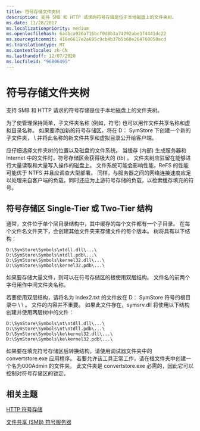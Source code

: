 ```yaml
---
title: 符号存储文件夹树
description: 支持 SMB 和 HTTP 请求的符号存储是位于本地磁盘上的文件夹树。
ms.date: 11/28/2017
ms.localizationpriority: medium
ms.openlocfilehash: 6adbca926a716bcf0d8b3a74292abe3f4441dc22
ms.sourcegitcommit: 418e6617e2a695c9cb4b37b5b60e264760858acd
ms.translationtype: MT
ms.contentlocale: zh-CN
ms.lasthandoff: 12/07/2020
ms.locfileid: "96806495"
---
```

# <a name="symbol-store-folder-tree"></a>符号存储文件夹树


支持 SMB 和 HTTP 请求的符号存储是位于本地磁盘上的文件夹树。

为了使管理保持简单，子文件夹名称 (例如，符号) 也可以用作文件共享名称和虚拟目录名称。 如果要添加新的符号存储区，将在 D： SymStore 下创建一个新的子文件夹， \\ 并将此名称的新文件共享和虚拟目录公开给客户端。

应仔细选择文件夹树的位置以及磁盘的文件系统。 当缓存 (内部) 生成服务器和 Internet 中的文件时，符号存储区会获得极大的 (tb) 。 文件夹树应驻留在能够进行大量读取和大量写入操作的磁盘上。 文件系统可能会影响性能，ReFS 的性能可能优于 NTFS 并且应调查大型部署。 同样，与服务器之间的网络连接速度应足以处理来自客户端的负载，同时还应为上游符号存储的负载，以检索缓存填充的符号。

## <a name="span-idsymbol_store_single-tier_or_two-tier_structurespanspan-idsymbol_store_single-tier_or_two-tier_structurespanspan-idsymbol_store_single-tier_or_two-tier_structurespansymbol-store-single-tier-or-two-tier-structure"></a><span id="Symbol_Store_Single-Tier_or_Two-Tier_Structure"></span><span id="symbol_store_single-tier_or_two-tier_structure"></span><span id="SYMBOL_STORE_SINGLE-TIER_OR_TWO-TIER_STRUCTURE"></span>符号存储区 Single-Tier 或 Two-Tier 结构


通常，文件位于单个层目录结构中，其中缓存的每个文件都有一个子目录。 在每个文件名文件夹下，会创建其他文件夹来存储文件的每个版本。 树将具有以下结构：

```console
D:\SymStore\Symbols\ntdll.dll\...\
D:\SymStore\Symbols\ntdll.pdb\...\
D:\SymStore\Symbols\kernel32.dll\...\
D:\SymStore\Symbols\kernel32.pdb\...\
```

如果要存储大量文件，则可以在符号存储区的根使用双层结构。 文件名的前两个字母用作中间文件夹名称。

若要使用双层结构，请将名为 index2.txt 的文件放在 D： SymStore 符号的根目录中 \\ \\ 。 文件的内容并不重要。 如果此文件存在，symsrv.dll 将使用以下结构创建并使用两层树中的文件：

```console
D:\SymStore\Symbols\nt\ntdll.dll\...\
D:\SymStore\Symbols\nt\ntdll.pdb\...\
D:\SymStore\Symbols\ke\kernel32.dll\...\
D:\SymStore\Symbols\ke\kernel32.pdb\...\
```

如果要在填充符号存储区后转换结构，请使用调试器文件夹中的 convertstore.exe 应用程序。 若要允许该工具正常工作，请在根文件夹中创建一个名为000Admin 的文件夹。 此文件夹是 convertstore.exe 必需的，因此它可以控制对符号存储区的锁定。

## <a name="span-idrelated_topicsspanrelated-topics"></a><span id="related_topics"></span>相关主题


[HTTP 符号存储](http-symbol-stores.md)

[文件共享 (SMB) 符号服务器](file-share--smb--symbol-server.md)

 

 






